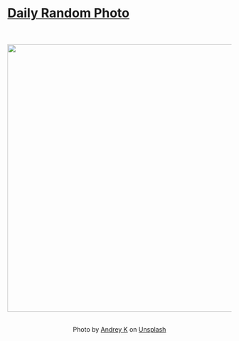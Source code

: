 # [Daily Random Photo](https://www.dailyrandomphoto.com/)

<div align="center">
  <br>
  <br>
  <a href="https://www.dailyrandomphoto.com/p/2024/2024-12-22/"><img src="https://images.unsplash.com/photo-1731167890908-3c38a887bbae?crop=entropy&cs=tinysrgb&fit=max&fm=jpg&ixid=M3w3NzUwOHwwfDF8cmFuZG9tfHx8fHx8fHx8MTczNDgyODIyN3w&ixlib=rb-4.0.3&q=80&w=1080" width="600px"></a>
  <br>
  <br>
  <p class="has-text-grey">Photo by <a href="https://unsplash.com/@anamnesis33?utm_source=Daily%20Random%20Photo&amp;utm_medium=referral" target="_blank" rel="noopener noreferrer">Andrey K</a> on <a href="https://unsplash.com/photos/a-blurry-photo-of-a-plant-in-a-vase-FS3BMZJHyu8?utm_source=Daily%20Random%20Photo&amp;utm_medium=referral" target="_blank" rel="noopener noreferrer">Unsplash</a></p>
</div>
